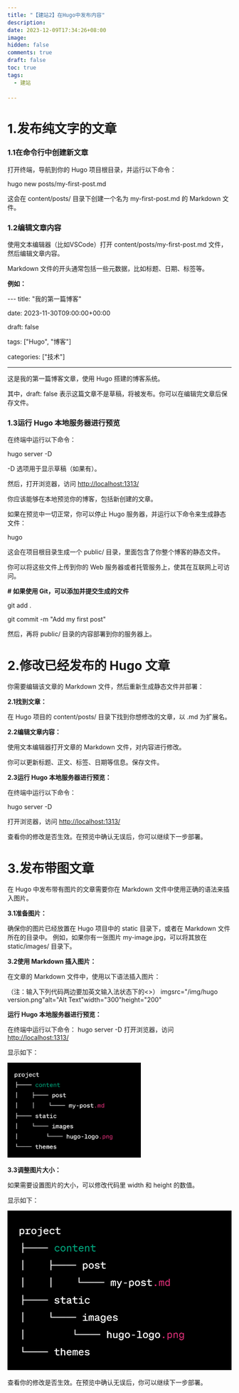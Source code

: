 ```yaml
---
title: "【建站2】在Hugo中发布内容"
description: 
date: 2023-12-09T17:34:26+08:00
image: 
hidden: false
comments: true
draft: false
toc: true
tags: 
  - 建站

---
```


# 1.发布纯文字的文章

### 1.1在命令行中创建新文章

打开终端，导航到你的 Hugo 项目根目录，并运行以下命令： 

hugo new posts/my-first-post.md  

这会在 content/posts/ 目录下创建一个名为 my-first-post.md 的 Markdown 文件。

### 1.2编辑文章内容

使用文本编辑器（比如VSCode）打开 content/posts/my-first-post.md 文件，然后编辑文章内容。

Markdown 文件的开头通常包括一些元数据，比如标题、日期、标签等。

**例如：** 

--- title: "我的第一篇博客"

date: 2023-11-30T09:00:00+00:00

draft: false

tags: ["Hugo", "博客"]

categories: ["技术"]

---

这是我的第一篇博客文章，使用 Hugo 搭建的博客系统。

其中，draft: false 表示这篇文章不是草稿，将被发布。你可以在编辑完文章后保存文件。

### 1.3运行 Hugo 本地服务器进行预览

在终端中运行以下命令：

hugo server -D  

-D 选项用于显示草稿（如果有）。

然后，打开浏览器，访问 [http://localhost:1313/](http://localhost:1313/)

你应该能够在本地预览你的博客，包括新创建的文章。

如果在预览中一切正常，你可以停止 Hugo 服务器，并运行以下命令来生成静态文件： 

hugo  

这会在项目根目录生成一个 public/ 目录，里面包含了你整个博客的静态文件。

你可以将这些文件上传到你的 Web 服务器或者托管服务上，使其在互联网上可访问。 

**# 如果使用 Git，可以添加并提交生成的文件**

git add .

git commit -m "Add my first post"

然后，再将 public/ 目录的内容部署到你的服务器上。

# 2.修改已经发布的 Hugo 文章

你需要编辑该文章的 Markdown 文件，然后重新生成静态文件并部署：

**2.1找到文章：** 

在 Hugo 项目的 content/posts/ 目录下找到你想修改的文章，以 .md 为扩展名。

**2.2编辑文章内容：** 

使用文本编辑器打开文章的 Markdown 文件，对内容进行修改。

你可以更新标题、正文、标签、日期等信息。保存文件。

**2.3运行 Hugo 本地服务器进行预览：** 

在终端中运行以下命令：

hugo server -D

打开浏览器，访问 [http://localhost:1313/](http://localhost:1313/)

查看你的修改是否生效。在预览中确认无误后，你可以继续下一步部署。 

# 3.发布带图文章

在 Hugo 中发布带有图片的文章需要你在 Markdown 文件中使用正确的语法来插入图片。

**3.1准备图片：** 

确保你的图片已经放置在 Hugo 项目中的 static 目录下，或者在 Markdown 文件所在的目录中。
例如，如果你有一张图片 my-image.jpg，可以将其放在 static/images/ 目录下。

**3.2使用 Markdown 插入图片：**

 在文章的 Markdown 文件中，使用以下语法插入图片：
 
 （注：输入下列代码两边要加英文输入法状态下的<>）
imgsrc="/img/hugo version.png"alt="Alt Text"width="300"height="200"


**运行 Hugo 本地服务器进行预览：**

在终端中运行以下命令：
hugo server -D
打开浏览器，访问 [http://localhost:1313/](http://localhost:1313/)


显示如下：

<img src="/images/1.png" alt="Alt Text" style="width: 300px; height: auto;">


**3.3调整图片大小：** 

如果需要设置图片的大小，可以修改代码里 width 和 height 的数值。

显示如下：

<img src="/images/1.png" alt="Alt Text" style="width: 600px; height: auto;">

查看你的修改是否生效。在预览中确认无误后，你可以继续下一步部署。